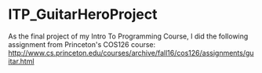 # ITP_GuitarHeroProject
As the final project of my Intro To Programming Course, I did the following assignment from Princeton's COS126 course:
http://www.cs.princeton.edu/courses/archive/fall16/cos126/assignments/guitar.html
